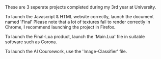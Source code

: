 These are 3 seperate projects completed during my 3rd year at University.

To launch the Javascript & HTML website correctly, launch the document named 'Final'
Please note that a lot of textures fail to render correctly in Chrome, I recommend launching the project in Firefox.

To launch the Final-Lua product, launch the 'Main.Lua' file in suitable software such as Corona.

To launch the AI Coursework, use the 'Image-Classifier' file.
